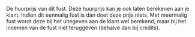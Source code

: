 De huurprijs van dit fust. Deze huurprijs kan je ook laten berekenen aan je klant. Indien dit eenmalig fust is dan doet deze prijs niets. Met meermalig fust wordt deze bij het uitegeven aan de klant wel berekend, maar bij het innemen van de fust niet teruggeven (behalve dan bij credits).